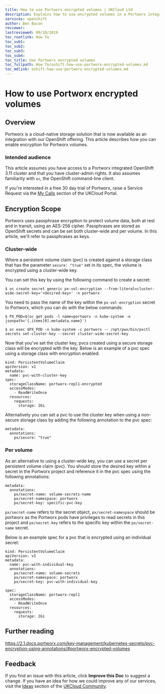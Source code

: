 ```yaml
---
title: How to use Portworx encrypted volumes | UKCloud Ltd
description: Explains how to use encrypted volumes in a Portworx integrated OpenShift cluster
services: openshift
author: Ben Bacon
reviewer:
lastreviewed: 09/10/2019
toc_rootlink: How To
toc_sub1: 
toc_sub2:
toc_sub3:
toc_sub4:
toc_title: Use Portworx encrypted volumes
toc_fullpath: How To/oshift-how-use-portworx-encrypted-volumes.md
toc_mdlink: oshift-how-use-portworx-encrypted-volumes.md
---
```


# How to use Portworx encrypted volumes

## Overview

Portworx is a cloud-native storage solution that is now available as an integration with our OpenShift offering. This article describes how you can enable encryption for Portworx volumes.

### Intended audience

This article assumes you have access to a Portworx integrated OpenShift 3.11 cluster and that you have cluster-admin rights. It also assumes familiarity with `oc`, the OpenShift command-line client. 

If you're interested in a free 30 day trial of Portworx, raise a Service Request via the [My Calls](https://portal.skyscapecloud.com/support/ivanti) section of the UKCloud Portal.

## Encryption Scope

Portworx uses passphrase encryption to protect volume data, both at rest and in transit, using an AES-256 cipher. Passphrases are stored as OpenShift secrets and can be set both cluster-wide and per volume. In this article, we'll refer to passphrases as keys.

### Cluster-wide

Where a persistent volume claim (pvc) is created against a storage class that has the parameter `secure: "true"` set in its spec, the volume is encrypted using a cluster-wide key. 

You can set this key by using the following command to create a secret:

```
$ oc create secret generic px-vol-encryption --from-literal=cluster-wide-secret-key='<desired-key>' -n portworx
```

You need to pass the name of the key within the `px-vol-encryption` secret to Portworx, which you can do with the below commands:

```
$ PX_POD=$(oc get pods -l name=portworx -n kube-system -o jsonpath='{.items[0].metadata.name}')

$ oc exec $PX_POD -n kube-system -c portworx -- /opt/pwx/bin/pxctl secrets set-cluster-key --secret cluster-wide-secret-key
```

Now that you've set the cluster key, pvcs created using a secure storage class will be encrypted with the key. Below is an example of a pvc spec using a storage class with encryption enabled:

```
kind: PersistentVolumeClaim
apiVersion: v1
metadata:
  name: pvc-with-cluster-key
spec:
  storageClassName: portworx-repl1-encrypted
  accessModes:
    - ReadWriteOnce
  resources:
    requests:
      storage: 2Gi
```

Alternatively you can set a pvc to use the cluster key when using a non-secure storage class by adding the following annotation to the pvc spec:

```
metadata:
  annotations:
    px/secure: "true"
```

### Per volume

As an alternative to using a cluster-wide key, you can use a secret per persistent volume claim (pvc). You should store the desired key within a secret in the Portworx project and reference it in the pvc spec using the following annotations:

```
metadata:
  annotations:
    px/secret-name: volume-secrets-name
    px/secret-namespace: portworx
    px/secret-key: specific-pvc-key
```

`px/secret-name` refers to the secret object, `px/secret-namespace` should be portworx as the Portworx pods have privileges to read secrets in this project and `px/secret-key` refers to the specific key within the `px/secret-name` secret.

Below is an example spec for a pvc that is encrypted using an individual secret:

```
kind: PersistentVolumeClaim
apiVersion: v1
metadata:
  name: pvc-with-individual-key
  annotations:
    px/secret-name: volume-secrets
    px/secret-namespace: portworx
    px/secret-key: pvc-with-individual-key

spec:
  storageClassName: portworx-repl1
  accessModes:
    - ReadWriteOnce
  resources:
    requests:
      storage: 2Gi
```

## Further reading

<https://2.1.docs.portworx.com/key-management/kubernetes-secrets/pvc-encryption-using-annotations/#portworx-encrypted-volumes>

## Feedback

If you find an issue with this article, click **Improve this Doc** to suggest a change. If you have an idea for how we could improve any of our services, visit the [Ideas](https://community.ukcloud.com/ideas) section of the [UKCloud Community](https://community.ukcloud.com).
